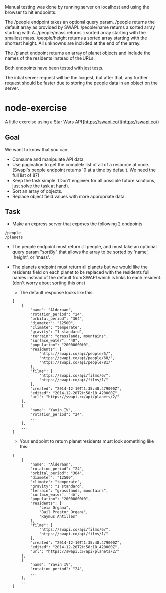 Manual testing was done by running server on localhost and using the browser to hit endpoints. 

The /people endpoint takes an optional query param. /people returns the default array as provided by SWAPI. /people/name returns a sorted array starting with A. /people/mass returns a sorted array starting with the smallest mass. /people/height returns a sorted array starting with the shortest height. All unknowns are included at the end of the array.

The /planet endpoint returns an array of planet objects and include the names of the residents instead of the URLs. 

Both endpoints have been tested with jest tests.

The intial server request will be the longest, but after that, any further request should be faster due to storing the people data in an object on the server. 

# node-exercise
A little exercise using a Star Wars API [https://swapi.co/](https://swapi.co/)

## Goal
We want to know that you can: 
* Consume and manipulate API data 
* Use pagination to get the complete list of all of a resource at once.  (Swapi's people endpoint returns 10 at a time by default.  We need the full list of 87)
* Keep the task simple.  (Don't engineer for all possible future solutions, just solve the task at hand).
* Sort an array of objects.
* Replace object field values with more appropriate data.

## Task
* Make an express server that exposes the following 2 endpoints
```
/people
/planets
```
*  The people endpoint must return all people, and must take an optional query param "sortBy" that allows the array to be sorted by 'name', 'height', or 'mass'.
 
*  The planets endpoint must return all planets but we would like the residents field on each planet to be replaced with the residents full names instead of the default from SWAPI which is links to each resident. (don't worry about sorting this one)
    * The default response looks like this:
    ```
	[
		{
			"name": "Alderaan",
			"rotation_period": "24",
			"orbital_period": "364",
			"diameter": "12500",
			"climate": "temperate",
			"gravity": "1 standard",
			"terrain": "grasslands, mountains",
			"surface_water": "40",
			"population": "2000000000",
			"residents": [
				"https://swapi.co/api/people/5/",
				"https://swapi.co/api/people/68/",
				"https://swapi.co/api/people/81/"
			],
			"films": [
				"https://swapi.co/api/films/6/",
				"https://swapi.co/api/films/1/"
			],
			"created": "2014-12-10T11:35:48.479000Z",
			"edited": "2014-12-20T20:58:18.420000Z",
			"url": "https://swapi.co/api/planets/2/"
		},
		{
			"name": "Yavin IV",
			"rotation_period": "24",
			...
		},
		...
	]
    ```
    * Your endpoint to return planet residents must look something like this:
    ```
	[
		{
			"name": "Alderaan",
			"rotation_period": "24",
			"orbital_period": "364",
			"diameter": "12500",
			"climate": "temperate",
			"gravity": "1 standard",
			"terrain": "grasslands, mountains",
			"surface_water": "40",
			"population": "2000000000",
			"residents": [
				"Leia Organa",
				"Bail Prestor Organa",
				"Raymus Antilles"
			],
			"films": [
				"https://swapi.co/api/films/6/",
				"https://swapi.co/api/films/1/"
			],
			"created": "2014-12-10T11:35:48.479000Z",
			"edited": "2014-12-20T20:58:18.420000Z",
			"url": "https://swapi.co/api/planets/2/"
		},
		{
			"name": "Yavin IV",
			"rotation_period": "24",
			...
		},
		...
	]
    ```

